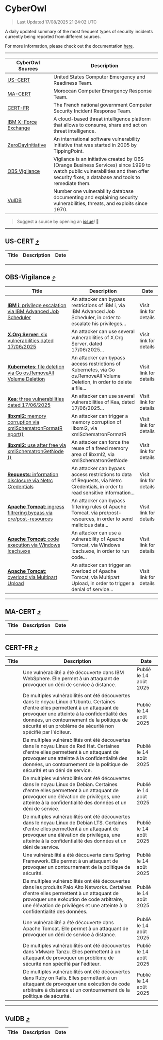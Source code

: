 
 <div id='top'></div>

# CyberOwl

 > Last Updated 17/08/2025 21:24:02 UTC
 
 A daily updated summary of the most frequent types of security incidents currently being reported from different sources.
 
 For more information, please check out the documentation [here](./docs/README.md).
 
 ---
 |CyberOwl Sources|Description|
 |---|---|
 |[US-CERT](#us-cert-arrow_heading_up)|United States Computer Emergency and Readiness Team.|
 |[MA-CERT](#ma-cert-arrow_heading_up)|Moroccan Computer Emergency Response Team.|
 |[CERT-FR](#cert-fr-arrow_heading_up)|The French national government Computer Security Incident Response Team.|
 |[IBM X-Force Exchange](#ibmcloud-arrow_heading_up)|A cloud-based threat intelligence platform that allows to consume, share and act on threat intelligence.|
 |[ZeroDayInitiative](#zerodayinitiative-arrow_heading_up)|An international software vulnerability initiative that was started in 2005 by TippingPoint.|
 |[OBS Vigilance](#obs-vigilance-arrow_heading_up)|Vigilance is an initiative created by OBS (Orange Business Services) since 1999 to watch public vulnerabilities and then offer security fixes, a database and tools to remediate them.|
 |[VulDB](#vuldb-arrow_heading_up)|Number one vulnerability database documenting and explaining security vulnerabilities, threats, and exploits since 1970.|
 
 > Suggest a source by opening an [issue](https://github.com/karimhabush/cyberowl/issues)! :raised_hands:
 ---

## US-CERT [:arrow_heading_up:](#cyberowl)

 |Title|Description|Date|
 |---|---|---|
 
 ---

## OBS-Vigilance [:arrow_heading_up:](#cyberowl)

 |Title|Description|Date|
 |---|---|---|
 |[<a href="https://vigilance.fr/vulnerability/IBM-i-privilege-escalation-via-IBM-Advanced-Job-Scheduler-47454" class="noirorange"><b>IBM i</b>: privilege escalation via IBM Advanced Job Scheduler</a>](https://vigilance.fr/vulnerability/IBM-i-privilege-escalation-via-IBM-Advanced-Job-Scheduler-47454)|An attacker can bypass restrictions of IBM i, via IBM Advanced Job Scheduler, in order to escalate his privileges...|Visit link for details|
 |[<a href="https://vigilance.fr/vulnerability/X-Org-Server-six-vulnerabilities-dated-17-06-2025-47453" class="noirorange"><b>X.Org Server</b>: six vulnerabilities dated 17/06/2025</a>](https://vigilance.fr/vulnerability/X-Org-Server-six-vulnerabilities-dated-17-06-2025-47453)|An attacker can use several vulnerabilities of X.Org Server, dated 17/06/2025...|Visit link for details|
 |[<a href="https://vigilance.fr/vulnerability/Kubernetes-file-deletion-via-Go-os-RemoveAll-Volume-Deletion-47452" class="noirorange"><b>Kubernetes</b>: file deletion via Go os.RemoveAll Volume Deletion</a>](https://vigilance.fr/vulnerability/Kubernetes-file-deletion-via-Go-os-RemoveAll-Volume-Deletion-47452)|An attacker can bypass access restrictions of Kubernetes, via Go os.RemoveAll Volume Deletion, in order to delete a file...|Visit link for details|
 |[<a href="https://vigilance.fr/vulnerability/Kea-three-vulnerabilities-dated-17-06-2025-47450" class="noirorange"><b>Kea</b>: three vulnerabilities dated 17/06/2025</a>](https://vigilance.fr/vulnerability/Kea-three-vulnerabilities-dated-17-06-2025-47450)|An attacker can use several vulnerabilities of Kea, dated 17/06/2025...|Visit link for details|
 |[<a href="https://vigilance.fr/vulnerability/libxml2-memory-corruption-via-xmlSchematronFormatReport-47446" class="noirorange"><b>libxml2</b>: memory corruption via xmlSchematronFormatR<wbr>eport()</wbr></a>](https://vigilance.fr/vulnerability/libxml2-memory-corruption-via-xmlSchematronFormatReport-47446)|An attacker can trigger a memory corruption of libxml2, via xmlSchematronFormatR|Visit link for details|
 |[<a href="https://vigilance.fr/vulnerability/libxml2-use-after-free-via-xmlSchematronGetNode-47444" class="noirorange"><b>libxml2</b>: use after free via xmlSchematronGetNode<wbr>()</wbr></a>](https://vigilance.fr/vulnerability/libxml2-use-after-free-via-xmlSchematronGetNode-47444)|An attacker can force the reuse of a freed memory area of libxml2, via xmlSchematronGetNode|Visit link for details|
 |[<a href="https://vigilance.fr/vulnerability/Requests-information-disclosure-via-Netrc-Credentials-47443" class="noirorange"><b>Requests</b>: information disclosure via Netrc Credentials</a>](https://vigilance.fr/vulnerability/Requests-information-disclosure-via-Netrc-Credentials-47443)|An attacker can bypass access restrictions to data of Requests, via Netrc Credentials, in order to read sensitive information...|Visit link for details|
 |[<a href="https://vigilance.fr/vulnerability/Apache-Tomcat-ingress-filtrering-bypass-via-pre-post-resources-47441" class="noirorange"><b>Apache Tomcat</b>: ingress filtrering bypass via pre/post-resources</a>](https://vigilance.fr/vulnerability/Apache-Tomcat-ingress-filtrering-bypass-via-pre-post-resources-47441)|An attacker can bypass filtering rules of Apache Tomcat, via pre/post-resources, in order to send malicious data...|Visit link for details|
 |[<a href="https://vigilance.fr/vulnerability/Apache-Tomcat-code-execution-via-Windows-Icacls-exe-47440" class="noirorange"><b>Apache Tomcat</b>: code execution via Windows Icacls.exe</a>](https://vigilance.fr/vulnerability/Apache-Tomcat-code-execution-via-Windows-Icacls-exe-47440)|An attacker can use a vulnerability of Apache Tomcat, via Windows Icacls.exe, in order to run code...|Visit link for details|
 |[<a href="https://vigilance.fr/vulnerability/Apache-Tomcat-overload-via-Multipart-Upload-47439" class="noirorange"><b>Apache Tomcat</b>: overload via Multipart Upload</a>](https://vigilance.fr/vulnerability/Apache-Tomcat-overload-via-Multipart-Upload-47439)|An attacker can trigger an overload of Apache Tomcat, via Multipart Upload, in order to trigger a denial of service...|Visit link for details|
 
 ---

## MA-CERT [:arrow_heading_up:](#cyberowl)

 |Title|Description|Date|
 |---|---|---|
 
 ---

## CERT-FR [:arrow_heading_up:](#cyberowl)

 |Title|Description|Date|
 |---|---|---|
 |[](https://www.cert.ssi.gouv.fr/avis/CERTFR-2025-AVI-0701/)|Une vulnérabilité a été découverte dans IBM WebSphere. Elle permet à un attaquant de provoquer un déni de service à distance.|Publié le 14 août 2025|
 |[](https://www.cert.ssi.gouv.fr/avis/CERTFR-2025-AVI-0700/)|De multiples vulnérabilités ont été découvertes dans le noyau Linux d'Ubuntu. Certaines d'entre elles permettent à un attaquant de provoquer une atteinte à la confidentialité des données, un contournement de la politique de sécurité et un problème de sécurité non spécifié par l'éditeur.|Publié le 14 août 2025|
 |[](https://www.cert.ssi.gouv.fr/avis/CERTFR-2025-AVI-0699/)|De multiples vulnérabilités ont été découvertes dans le noyau Linux de Red Hat. Certaines d'entre elles permettent à un attaquant de provoquer une atteinte à la confidentialité des données, un contournement de la politique de sécurité et un déni de service.|Publié le 14 août 2025|
 |[](https://www.cert.ssi.gouv.fr/avis/CERTFR-2025-AVI-0698/)|De multiples vulnérabilités ont été découvertes dans le noyau Linux de Debian. Certaines d'entre elles permettent à un attaquant de provoquer une élévation de privilèges, une atteinte à la confidentialité des données et un déni de service.|Publié le 14 août 2025|
 |[](https://www.cert.ssi.gouv.fr/avis/CERTFR-2025-AVI-0697/)|De multiples vulnérabilités ont été découvertes dans le noyau Linux de Debian LTS. Certaines d'entre elles permettent à un attaquant de provoquer une élévation de privilèges, une atteinte à la confidentialité des données et un déni de service.|Publié le 14 août 2025|
 |[](https://www.cert.ssi.gouv.fr/avis/CERTFR-2025-AVI-0696/)|Une vulnérabilité a été découverte dans Spring Framework. Elle permet à un attaquant de provoquer un contournement de la politique de sécurité.|Publié le 14 août 2025|
 |[](https://www.cert.ssi.gouv.fr/avis/CERTFR-2025-AVI-0695/)|De multiples vulnérabilités ont été découvertes dans les produits Palo Alto Networks. Certaines d'entre elles permettent à un attaquant de provoquer une exécution de code arbitraire, une élévation de privilèges et une atteinte à la confidentialité des données.|Publié le 14 août 2025|
 |[](https://www.cert.ssi.gouv.fr/avis/CERTFR-2025-AVI-0694/)|Une vulnérabilité a été découverte dans Apache Tomcat. Elle permet à un attaquant de provoquer un déni de service à distance.|Publié le 14 août 2025|
 |[](https://www.cert.ssi.gouv.fr/avis/CERTFR-2025-AVI-0693/)|De multiples vulnérabilités ont été découvertes dans VMware Tanzu. Elles permettent à un attaquant de provoquer un problème de sécurité non spécifié par l'éditeur.|Publié le 14 août 2025|
 |[](https://www.cert.ssi.gouv.fr/avis/CERTFR-2025-AVI-0692/)|De multiples vulnérabilités ont été découvertes dans Ruby on Rails. Elles permettent à un attaquant de provoquer une exécution de code arbitraire à distance et un contournement de la politique de sécurité.|Publié le 14 août 2025|
 
 ---

## VulDB [:arrow_heading_up:](#cyberowl)

 |Title|Description|Date|
 |---|---|---|
 